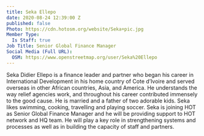 ```yaml
---
title: Seka Ellepo
date: 2020-08-24 12:39:00 Z
published: false
Photo: https://cdn.hotosm.org/website/Seka+pic.jpg
Member Type:
  Is Staff: true
Job Title: Senior Global Finance Manager
Social Media (Full URL):
  OSM: https://www.openstreetmap.org/user/Seka%20Ellepo
---
```


Seka Didier Ellepo is a finance leader and partner who began his career in International Development in his home country of Cote d’Ivoire and served overseas in other African countries, Asia, and America. He understands the way relief agencies work, and throughout his career contributed immensely to the good cause. He is married and a father of two adorable kids. Seka likes swimming, cooking, travelling and playing soccer. Seka is joining HOT as Senior Global Finance Manager and he will be providing support to HOT network and HQ team. He will play a key role in strengthening systems and processes as well as in building the capacity of staff and partners.